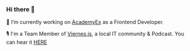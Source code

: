 ### Hi there 👋

🔭 I’m currently working on [AcademyEx](https://academyex.com/) as a Frontend Developer. 

🎙 I'm a Team Member of [Viernes.js](https://twitter.com/viernes_js?lang=es), a local IT community & Podcast. You can hear it [HERE](https://open.spotify.com/show/5dfjHXuflb1pQqQRjka31q)


